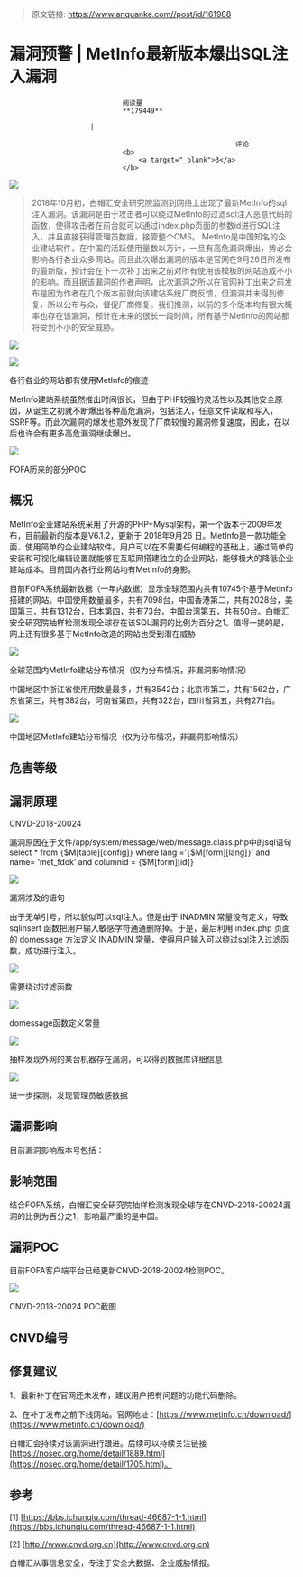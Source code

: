 > 原文链接: https://www.anquanke.com//post/id/161988 


# 漏洞预警 | MetInfo最新版本爆出SQL注入漏洞


                                阅读量   
                                **179449**
                            
                        |
                        
                                                            评论
                                <b>
                                    <a target="_blank">3</a>
                                </b>
                                                                                    



[![](https://p2.ssl.qhimg.com/t01ae80fe03a67e5a87.png)](https://p2.ssl.qhimg.com/t01ae80fe03a67e5a87.png)

> 2018年10月初，白帽汇安全研究院监测到网络上出现了最新MetInfo的sql注入漏洞。该漏洞是由于攻击者可以绕过MetInfo的过滤sql注入恶意代码的函数，使得攻击者在前台就可以通过index.php页面的参数id进行SQL注入，并且直接获得管理员数据，接管整个CMS。
MetInfo是中国知名的企业建站软件，在中国的活跃使用量数以万计，一旦有高危漏洞爆出，势必会影响各行各业众多网站。而且此次爆出漏洞的版本是官网在9月26日所发布的最新版，预计会在下一次补丁出来之前对所有使用该模板的网站造成不小的影响。而且据该漏洞的作者声明，此次漏洞之所以在官网补丁出来之前发布是因为作者在几个版本前就向该建站系统厂商反馈，但漏洞并未得到修复，所以公布与众，督促厂商修复。我们推测，以前的多个版本均有很大概率也存在该漏洞，预计在未来的很长一段时间，所有基于MetInfo的网站都将受到不小的安全威胁。

[![](https://nosec.org/avatar/uploads/attach/image/c44ae10b1783bd6ca758dbeab83fbe9f/1111.png)](https://nosec.org/avatar/uploads/attach/image/c44ae10b1783bd6ca758dbeab83fbe9f/1111.png)

[![](https://nosec.org/avatar/uploads/attach/image/5a18aa10b183f1462d8abd44308eb140/2222.png)](https://nosec.org/avatar/uploads/attach/image/5a18aa10b183f1462d8abd44308eb140/2222.png)

各行各业的网站都有使用MetInfo的痕迹

MetInfo建站系统虽然推出时间很长，但由于PHP较强的灵活性以及其他安全原因，从诞生之初就不断爆出各种高危漏洞，包括注入，任意文件读取和写入，SSRF等。而此次漏洞的爆发也意外发现了厂商较慢的漏洞修复速度，因此，在以后也许会有更多高危漏洞继续爆出。

[![](https://nosec.org/avatar/uploads/attach/image/e59f5ec986155b0bf2158cfeab063526/eee.png)](https://nosec.org/avatar/uploads/attach/image/e59f5ec986155b0bf2158cfeab063526/eee.png)

FOFA历来的部分POC



## 概况

MetInfo企业建站系统采用了开源的PHP+Mysql架构，第一个版本于2009年发布，目前最新的版本是V6.1.2，更新于 2018年9月26 日。MetInfo是一款功能全面、使用简单的企业建站软件。用户可以在不需要任何编程的基础上，通过简单的安装和可视化编辑设置就能够在互联网搭建独立的企业网站，能够极大的降低企业建站成本。目前国内各行业网站均有MetInfo的身影。

目前FOFA系统最新数据（一年内数据）显示全球范围内共有10745个基于Metinfo搭建的网站。中国使用数量最多，共有7098台，中国香港第二，共有2028台，美国第三，共有1312台，日本第四，共有73台，中国台湾第五，共有50台。白帽汇安全研究院抽样检测发现全球存在该SQL漏洞的比例为百分之1。值得一提的是，网上还有很多基于MetInfo改造的网站也受到潜在威胁

[![](https://nosec.org/avatar/uploads/attach/image/926628b8698413156adef68b2f086411/4444.png)](https://nosec.org/avatar/uploads/attach/image/926628b8698413156adef68b2f086411/4444.png)

全球范围内MetInfo建站分布情况（仅为分布情况，非漏洞影响情况）

中国地区中浙江省使用用数量最多，共有3542台；北京市第二，共有1562台，广东省第三，共有382台，河南省第四，共有322台，四川省第五，共有271台。

[![](https://nosec.org/avatar/uploads/attach/image/2bff667749f828dc22f28ef49ffcd9c5/5555.png)](https://nosec.org/avatar/uploads/attach/image/2bff667749f828dc22f28ef49ffcd9c5/5555.png)

中国地区MetInfo建站分布情况（仅为分布情况，非漏洞影响情况）



## 危害等级



## 漏洞原理

CNVD-2018-20024

漏洞原因在于文件/app/system/message/web/message.class.php中的sql语句 select * from `{`$M[table][config]`}` where lang =’`{`$M[form][lang]`}`’ and name= ‘met_fdok’ and columnid = `{`$M[form][id]`}`

[![](https://nosec.org/avatar/uploads/attach/image/b3bec6b3aef74a52f84a6becb0eff9dc/1234.png)](https://nosec.org/avatar/uploads/attach/image/b3bec6b3aef74a52f84a6becb0eff9dc/1234.png)

漏洞涉及的语句

由于无单引号，所以貌似可以sql注入。但是由于 INADMIN 常量没有定义，导致 sqlinsert 函数把用户输入敏感字符通通删除掉。于是，最后利用 index.php 页面的 domessage 方法定义 INADMIN 常量，使得用户输入可以绕过sql注入过滤函数，成功进行注入。

[![](https://nosec.org/avatar/uploads/attach/image/cb713eafe9c41a10003925761118be7d/3456.png)](https://nosec.org/avatar/uploads/attach/image/cb713eafe9c41a10003925761118be7d/3456.png)

需要绕过过滤函数

[![](https://nosec.org/avatar/uploads/attach/image/deaf3567b2644febf21104c02183076c/2345.png)](https://nosec.org/avatar/uploads/attach/image/deaf3567b2644febf21104c02183076c/2345.png)

domessage函数定义常量

[![](https://nosec.org/avatar/uploads/attach/image/18698f7943f41c25d8dfa4090864dbbc/bbb.png)](https://nosec.org/avatar/uploads/attach/image/18698f7943f41c25d8dfa4090864dbbc/bbb.png)

抽样发现外网的某台机器存在漏洞，可以得到数据库详细信息

[![](https://nosec.org/avatar/uploads/attach/image/6e684071c3d2a8850fc0a36c336b6687/aaa.png)](https://nosec.org/avatar/uploads/attach/image/6e684071c3d2a8850fc0a36c336b6687/aaa.png)

进一步探测，发现管理员敏感数据



## 漏洞影响

目前漏洞影响版本号包括：



## 影响范围

结合FOFA系统，白帽汇安全研究院抽样检测发现全球存在CNVD-2018-20024漏洞的比例为百分之1，影响最严重的是中国。



## 漏洞POC

目前FOFA客户端平台已经更新CNVD-2018-20024检测POC。

[![](https://nosec.org/avatar/uploads/attach/image/f0ae32846e360ddad61491a66c01be62/3333.png)](https://nosec.org/avatar/uploads/attach/image/f0ae32846e360ddad61491a66c01be62/3333.png)

CNVD-2018-20024 POC截图



## CNVD编号



## 修复建议

1、最新补丁在官网还未发布，建议用户把有问题的功能代码删除。

2、在补丁发布之前下线网站。官网地址：[https://www.metinfo.cn/download/](https://www.metinfo.cn/download/)

白帽汇会持续对该漏洞进行跟进。后续可以持续关注链接[https://nosec.org/home/detail/1889.html](https://nosec.org/home/detail/1705.html)。



## 参考

[1] [https://bbs.ichunqiu.com/thread-46687-1-1.html](https://bbs.ichunqiu.com/thread-46687-1-1.html)

[2] [http://www.cnvd.org.cn](http://www.cnvd.org.cn)

白帽汇从事信息安全，专注于安全大数据、企业威胁情报。
